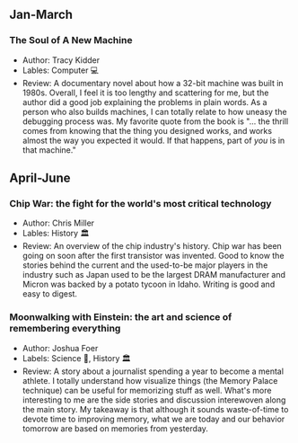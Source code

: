 ## Jan-March
### The Soul of A New Machine
- Author: Tracy Kidder
- Lables: Computer :computer:
- Review: A documentary novel about how a 32-bit machine was built in 1980s. Overall, I feel it is too lengthy and scattering for me, but the author did a good job explaining the problems in plain words. As a person who also builds machines, I can totally relate to how uneasy the debugging process was. My favorite quote from the book is "... the thrill comes from knowing that the thing you designed works, and works almost the way you expected it would. If that happens, part of *you* is in that machine."

## April-June
### Chip War: the fight for the world's most critical technology
- Author: Chris Miller
- Lables: History :classical_building:
- Review: An overview of the chip industry's history. Chip war has been going on soon after the first transistor was invented. Good to know the stories behind the current and the used-to-be major players in the industry such as Japan used to be the largest DRAM manufacturer and Micron was backed by a potato tycoon in Idaho. Writing is good and easy to digest.

### Moonwalking with Einstein: the art and science of remembering everything
- Author: Joshua Foer
- Labels: Science :microscope:, History :classical_building:
- Review: A story about a journalist spending a year to become a mental athlete. I totally understand how visualize things (the Memory Palace technique) can be useful for memorizing stuff as well. What's more interesting to me are the side stories and discussion interewoven along the main story. My takeaway is that although it sounds waste-of-time to devote time to improving memory, what we are today and our behavior tomorrow are based on memories from yesterday.  
